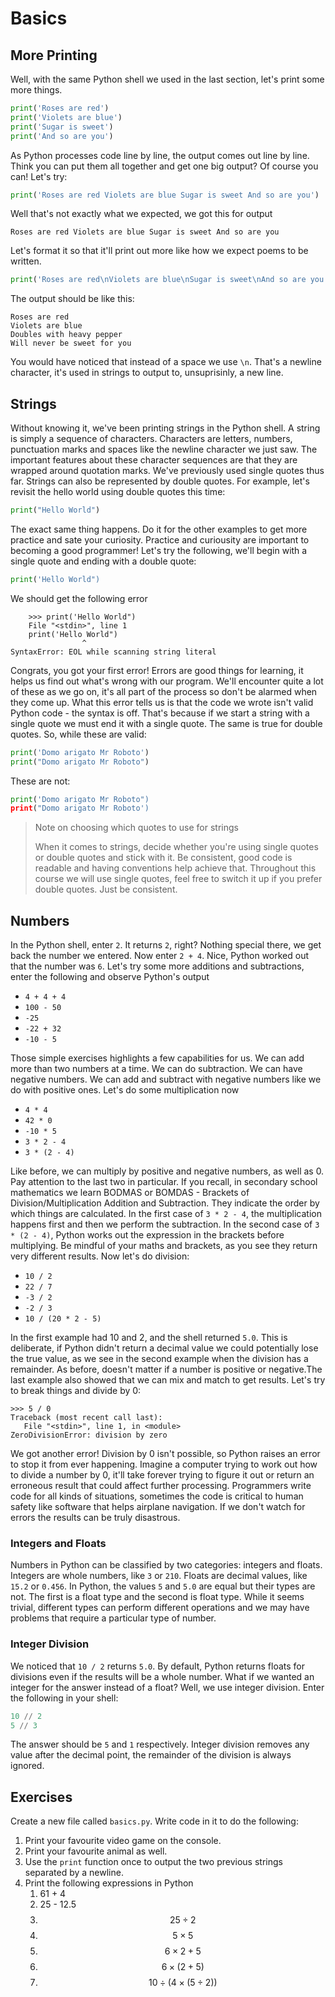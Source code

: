 # Basics

## More Printing

Well, with the same Python shell we used in the last section, let's print some
more things.

```python
print('Roses are red')
print('Violets are blue')
print('Sugar is sweet')
print('And so are you')
```

As Python processes code line by line, the output comes out line by line. Think you can put them all together and get one big output? Of course you can! Let's try:

```python
print('Roses are red Violets are blue Sugar is sweet And so are you')
```

Well that's not exactly what we expected, we got this for output

    Roses are red Violets are blue Sugar is sweet And so are you

Let's format it so that it'll print out more like how we expect poems to be written.

```python
print('Roses are red\nViolets are blue\nSugar is sweet\nAnd so are you')
```

The output should be like this:

    Roses are red
    Violets are blue
    Doubles with heavy pepper
    Will never be sweet for you

You would have noticed that instead of a space we use `\n`. That's a newline character, it's used in strings to output to, unsuprisinly, a new line.

## Strings

Without knowing it, we've been printing strings in the Python shell. A string is simply a sequence of characters. Characters are letters, numbers, punctuation marks and spaces like the newline character we just saw. The important features about these character sequences are that they are wrapped around quotation marks. We've previously used single quotes thus far. Strings can also be represented by double quotes. For example, let's revisit the hello world using double quotes this time:

```python
print("Hello World")
```

The exact same thing happens. Do it for the other examples to get more practice and sate your curiosity. Practice and curiousity are important to becoming a good programmer! Let's try the following, we'll begin with a single quote and ending with a double quote:

```python
print('Hello World")
```

We should get the following error

        >>> print('Hello World")
        File "<stdin>", line 1
        print('Hello World")
                    ^
    SyntaxError: EOL while scanning string literal

Congrats, you got your first error! Errors are good things for learning, it helps us find out what's wrong with our program. We'll encounter quite a lot of these as we go on, it's all part of the process so don't be alarmed when they come up. What this error tells us is that the code we wrote isn't valid Python code - the syntax is off. That's because if we start a string with a single quote we must end it with a single quote. The same is true for double quotes. So, while these are valid:

```python
print('Domo arigato Mr Roboto')
print("Domo arigato Mr Roboto")
```

These are not:

```python
print('Domo arigato Mr Roboto")
print("Domo arigato Mr Roboto')
```

> Note on choosing which quotes to use for strings
>
> When it comes to strings, decide whether you're using single quotes or double quotes and stick with it. Be consistent, good code is readable and having conventions help achieve that. Throughout this course we will use single quotes, feel free to switch it up if you prefer double quotes. Just be consistent.

## Numbers

In the Python shell, enter `2`. It returns `2`, right? Nothing special there, we get back the number we entered. Now enter `2 + 4`. Nice, Python worked out that the number was `6`. Let's try some more additions and subtractions, enter the following and observe Python's output

* `4 + 4 + 4`
* `100 - 50`
* `-25`
* `-22 + 32`
* `-10 - 5`

Those simple exercises highlights a few capabilities for us. We can add more than two numbers at a time. We can do subtraction. We can have negative numbers. We can add and subtract with negative numbers like we do with positive ones. Let's do some multiplication now

* `4 * 4`
* `42 * 0`
* `-10 * 5`
* `3 * 2 - 4`
* `3 * (2 - 4)`

Like before, we can multiply by positive and negative numbers, as well as 0. Pay attention to the last two in particular. If you recall, in secondary school mathematics we learn BODMAS or BOMDAS - Brackets of Division/Multiplication Addition and Subtraction. They indicate the order by which things are calculated. In the first case of `3 * 2 - 4`, the multiplication happens first and then we perform the subtraction. In the second case of `3 * (2 - 4)`, Python works out the expression in the brackets before multiplying. Be mindful of your maths and brackets, as you see they return very different results. Now let's do division:

* `10 / 2`
* `22 / 7`
* `-3 / 2`
* `-2 / 3`
* `10 / (20 * 2 - 5)`

In the first example had 10 and 2, and the shell returned `5.0`. This is deliberate, if Python didn't return a decimal value we could potentially lose the true value, as we see in the second example when the division has a remainder. As before, doesn't matter if a number is positive or negative.The last example also showed that we can mix and match to get results. Let's try to break things and divide by 0:

    >>> 5 / 0
    Traceback (most recent call last):
       File "<stdin>", line 1, in <module>
    ZeroDivisionError: division by zero

We got another error! Division by 0 isn't possible, so Python raises an error to stop it from ever happening. Imagine a computer trying to work out how to divide a number by 0, it'll take forever trying to figure it out or return an erroneous result that could affect further processing. Programmers write code for all kinds of situations, sometimes the code is critical to human safety like software that helps airplane navigation. If we don't watch for errors the results can be truly disastrous.

### Integers and Floats

Numbers in Python can be classified by two categories: integers and floats. Integers are whole numbers, like `3` or `210`. Floats are decimal values, like `15.2` or `0.456`. In Python, the values `5` and `5.0` are equal but their types are not. The first is a float type and the second is float type. While it seems trivial, different types can perform different operations and we may have problems that require a particular type of number.

### Integer Division

We noticed that `10 / 2` returns `5.0`. By default, Python returns floats for divisions even if the results will be a whole number. What if we wanted an integer for the answer instead of a float? Well, we use integer division. Enter the following in your shell:

```python
10 // 2
5 // 3
```

The answer should be `5` and `1` respectively. Integer division removes any value after the decimal point, the remainder of the division is always ignored.

## Exercises

Create a new file called `basics.py`. Write code in it to do the following:

1. Print your favourite video game on the console.
2. Print your favourite animal as well.
3. Use the `print` function once to output the two previous strings separated by a newline.
4. Print the following expressions in Python
    1. 61 + 4
    2. 25 - 12.5
    3. $$25 \div 2$$
    4. $$5 \times 5$$
    5. $$6 \times 2 + 5$$
    6. $$6 \times (2 + 5)$$
    7. $$10 \div (4 \times (5 \div 2))$$
